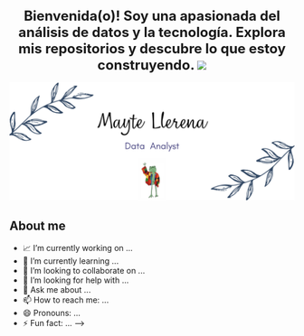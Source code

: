 <div align="center">
  <h1 align="center" style="font-size: 24px;">Bienvenida(o)! Soy una apasionada del análisis de datos y la tecnología. Explora mis repositorios y descubre lo que estoy construyendo. <img src="https://media.giphy.com/media/hvRJCLFzcasrR4ia7z/giphy.gif" width="35"></h1>
</div>

  
![Hi](https://raw.githubusercontent.com/MayteLlerena/MayteLlerena/main/banner.png)

## About me

- 📈 I’m currently working on ...
- 🌱 I’m currently learning ...
- 👯 I’m looking to collaborate on ...
- 🤔 I’m looking for help with ...
- 💬 Ask me about ...
- 📫 How to reach me: ...
- 😄 Pronouns: ...
- ⚡ Fun fact: ...
-->
